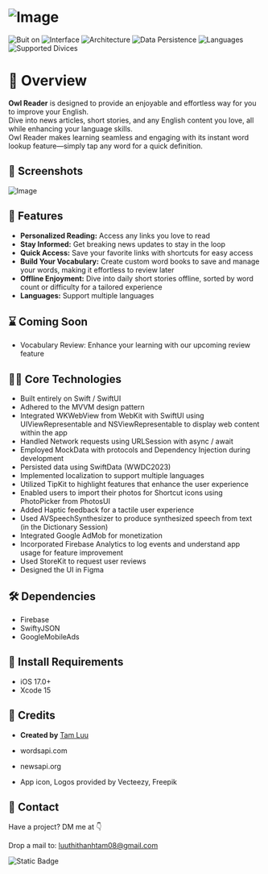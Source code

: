 # ![Image](https://github.com/bii-08/Bookworm/blob/main/Bookworm/Readme_Images.xcassets/Cover_OwlReader.imageset/Cover_OwlReader.png)

![Buit on](https://img.shields.io/badge/Built_on-Swift-red?logo=Swift)
![Interface](https://img.shields.io/badge/Interface-SwiftUI-yellow)
![Architecture](https://img.shields.io/badge/Architecture-MVVM-green)
![Data Persistence](https://img.shields.io/badge/Data_Persistence-SwiftData-blue)
![Languages](https://img.shields.io/badge/Languages-8-orange)
![Supported Divices](https://img.shields.io/badge/Supported_Divices-iPhone%2C_iPad-orange?color=violet)


# 🫵 Overview

**Owl Reader** is designed to provide an enjoyable and effortless way for you to improve your English.<br />
Dive into news articles, short stories, and any English content you love, all while enhancing your language skills.<br />
Owl Reader makes learning seamless and engaging with its instant word lookup feature—simply tap any word for a quick definition.

## 📸 Screenshots

![Image](https://github.com/bii-08/Bookworm/blob/main/Bookworm/Readme_Images.xcassets/Screenshot.imageset/Screenshot.png)

## 🚀 Features

- **Personalized Reading:** Access any links you love to read
- **Stay Informed:** Get breaking news updates to stay in the loop
- **Quick Access:** Save your favorite links with shortcuts for easy access
- **Build Your Vocabulary:** Create custom word books to save and manage your words, making it effortless to review later
- **Offline Enjoyment:** Dive into daily short stories offline, sorted by word count or difficulty for a tailored experience
- **Languages:** Support multiple languages

## ⌛ Coming Soon

- Vocabulary Review: Enhance your learning with our upcoming review feature

## 👩‍💻 Core Technologies

- Built entirely on Swift / SwiftUI
- Adhered to the MVVM design pattern
- Integrated WKWebView from WebKit with SwiftUI using UIViewRepresentable and NSViewRepresentable to display web content within the app
- Handled Network requests using URLSession with async / await
- Employed MockData with protocols and Dependency Injection during development
- Persisted data using SwiftData (WWDC2023)
- Implemented localization to support multiple languages
- Utilized TipKit to highlight features that enhance the user experience
- Enabled users to import their photos for Shortcut icons using PhotoPicker from PhotosUI
- Added Haptic feedback for a tactile user experience
- Used AVSpeechSynthesizer to produce synthesized speech from text (in the Dictionary Session)
- Integrated Google AdMob for monetization
- Incorporated Firebase Analytics to log events and understand app usage for feature improvement
- Used StoreKit to request user reviews
- Designed the UI in Figma

## 🛠️ Dependencies

- Firebase
- SwiftyJSON
- GoogleMobileAds

## 📜 Install Requirements

- iOS 17.0+
- Xcode 15

## 🔎 Credits

- **Created by** [Tam Luu](https://github.com/bii-08)

- wordsapi.com
- newsapi.org
- App icon, Logos provided by Vecteezy, Freepik

## 📱 Contact

Have a project? DM me at 👇

Drop a mail to: luuthithanhtam08@gmail.com

![Static Badge](https://img.shields.io/badge/Built_with_%F0%9F%92%93-blue)
